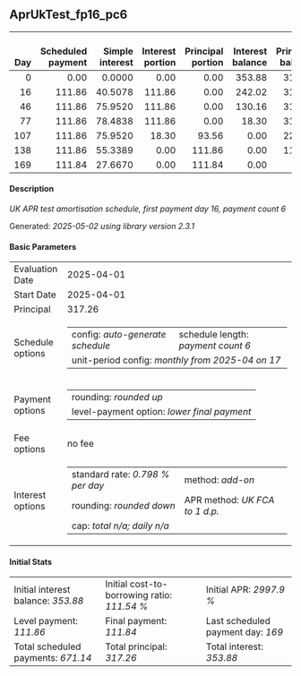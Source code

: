 <h2>AprUkTest_fp16_pc6</h2>
<table>
    <thead style="vertical-align: bottom;">
        <th style="text-align: right;">Day</th>
        <th style="text-align: right;">Scheduled payment</th>
        <th style="text-align: right;">Simple interest</th>
        <th style="text-align: right;">Interest portion</th>
        <th style="text-align: right;">Principal portion</th>
        <th style="text-align: right;">Interest balance</th>
        <th style="text-align: right;">Principal balance</th>
        <th style="text-align: right;">Total simple interest</th>
        <th style="text-align: right;">Total interest</th>
        <th style="text-align: right;">Total principal</th>
    </thead>
    <tr style="text-align: right;">
        <td class="ci00">0</td>
        <td class="ci01" style="white-space: nowrap;">0.00</td>
        <td class="ci02">0.0000</td>
        <td class="ci03">0.00</td>
        <td class="ci04">0.00</td>
        <td class="ci05">353.88</td>
        <td class="ci06">317.26</td>
        <td class="ci07">0.0000</td>
        <td class="ci08">0.00</td>
        <td class="ci09">0.00</td>
    </tr>
    <tr style="text-align: right;">
        <td class="ci00">16</td>
        <td class="ci01" style="white-space: nowrap;">111.86</td>
        <td class="ci02">40.5078</td>
        <td class="ci03">111.86</td>
        <td class="ci04">0.00</td>
        <td class="ci05">242.02</td>
        <td class="ci06">317.26</td>
        <td class="ci07">40.5078</td>
        <td class="ci08">111.86</td>
        <td class="ci09">0.00</td>
    </tr>
    <tr style="text-align: right;">
        <td class="ci00">46</td>
        <td class="ci01" style="white-space: nowrap;">111.86</td>
        <td class="ci02">75.9520</td>
        <td class="ci03">111.86</td>
        <td class="ci04">0.00</td>
        <td class="ci05">130.16</td>
        <td class="ci06">317.26</td>
        <td class="ci07">116.4598</td>
        <td class="ci08">223.72</td>
        <td class="ci09">0.00</td>
    </tr>
    <tr style="text-align: right;">
        <td class="ci00">77</td>
        <td class="ci01" style="white-space: nowrap;">111.86</td>
        <td class="ci02">78.4838</td>
        <td class="ci03">111.86</td>
        <td class="ci04">0.00</td>
        <td class="ci05">18.30</td>
        <td class="ci06">317.26</td>
        <td class="ci07">194.9436</td>
        <td class="ci08">335.58</td>
        <td class="ci09">0.00</td>
    </tr>
    <tr style="text-align: right;">
        <td class="ci00">107</td>
        <td class="ci01" style="white-space: nowrap;">111.86</td>
        <td class="ci02">75.9520</td>
        <td class="ci03">18.30</td>
        <td class="ci04">93.56</td>
        <td class="ci05">0.00</td>
        <td class="ci06">223.70</td>
        <td class="ci07">270.8956</td>
        <td class="ci08">353.88</td>
        <td class="ci09">93.56</td>
    </tr>
    <tr style="text-align: right;">
        <td class="ci00">138</td>
        <td class="ci01" style="white-space: nowrap;">111.86</td>
        <td class="ci02">55.3389</td>
        <td class="ci03">0.00</td>
        <td class="ci04">111.86</td>
        <td class="ci05">0.00</td>
        <td class="ci06">111.84</td>
        <td class="ci07">326.2345</td>
        <td class="ci08">353.88</td>
        <td class="ci09">205.42</td>
    </tr>
    <tr style="text-align: right;">
        <td class="ci00">169</td>
        <td class="ci01" style="white-space: nowrap;">111.84</td>
        <td class="ci02">27.6670</td>
        <td class="ci03">0.00</td>
        <td class="ci04">111.84</td>
        <td class="ci05">0.00</td>
        <td class="ci06">0.00</td>
        <td class="ci07">353.9015</td>
        <td class="ci08">353.88</td>
        <td class="ci09">317.26</td>
    </tr>
</table>
<h4>Description</h4>
<p><i>UK APR test amortisation schedule, first payment day 16, payment count 6</i></p>
<p>Generated: <i>2025-05-02 using library version 2.3.1</i></p>
<h4>Basic Parameters</h4>
<table>
    <tr>
        <td>Evaluation Date</td>
        <td>2025-04-01</td>
    </tr>
    <tr>
        <td>Start Date</td>
        <td>2025-04-01</td>
    </tr>
    <tr>
        <td>Principal</td>
        <td>317.26</td>
    </tr>
    <tr>
        <td>Schedule options</td>
        <td>
            <table>
                <tr>
                    <td>config: <i>auto-generate schedule</i></td>
                    <td>schedule length: <i><i>payment count</i> 6</i></td>
                </tr>
                <tr>
                    <td colspan="2" style="white-space: nowrap;">unit-period config: <i>monthly from 2025-04 on 17</i></td>
                </tr>
            </table>
        </td>
    </tr>
    <tr>
        <td>Payment options</td>
        <td>
            <table>
                <tr>
                    <td>rounding: <i>rounded up</i></td>
                </tr>
                <tr>
                    <td>level-payment option: <i>lower&nbsp;final&nbsp;payment</i></td>
                </tr>
            </table>
        </td>
    </tr>
    <tr>
        <td>Fee options</td>
        <td>no fee
        </td>
    </tr>
    <tr>
        <td>Interest options</td>
        <td>
            <table>
                <tr>
                    <td>standard rate: <i>0.798 % per day</i></td>
                    <td>method: <i>add-on</i></td>
                </tr>
                <tr>
                    <td>rounding: <i>rounded down</i></td>
                    <td>APR method: <i>UK FCA to 1 d.p.</i></td>
                </tr>
                <tr>
                    <td colspan="2">cap: <i>total <i>n/a</i>; daily <i>n/a</i></td>
                </tr>
            </table>
        </td>
    </tr>
</table>
<h4>Initial Stats</h4>
<table>
    <tr>
        <td>Initial interest balance: <i>353.88</i></td>
        <td>Initial cost-to-borrowing ratio: <i>111.54 %</i></td>
        <td>Initial APR: <i>2997.9 %</i></td>
    </tr>
    <tr>
        <td>Level payment: <i>111.86</i></td>
        <td>Final payment: <i>111.84</i></td>
        <td>Last scheduled payment day: <i>169</i></td>
    </tr>
    <tr>
        <td>Total scheduled payments: <i>671.14</i></td>
        <td>Total principal: <i>317.26</i></td>
        <td>Total interest: <i>353.88</i></td>
    </tr>
</table>